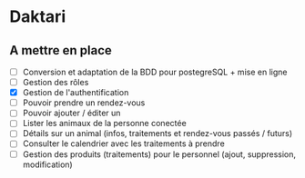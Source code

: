 # Daktari 

## A mettre en place

- [ ] Conversion et adaptation de la BDD pour postegreSQL + mise en ligne
- [ ] Gestion des rôles
- [x] Gestion de l'authentification
- [ ] Pouvoir prendre un rendez-vous
- [ ] Pouvoir ajouter / éditer un 
- [ ] Lister les animaux de la personne conectée
- [ ] Détails sur un animal (infos, traitements et rendez-vous passés / futurs)
- [ ] Consulter le calendrier avec les traitements à prendre
- [ ] Gestion des produits (traitements) pour le personnel (ajout, suppression, modification)
